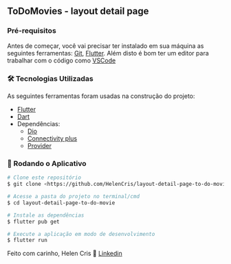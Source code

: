 ## ToDoMovies - layout detail page

### Pré-requisitos

Antes de começar, você vai precisar ter instalado em sua máquina as seguintes ferramentas:
[Git](https://git-scm.com), [Flutter](https://docs.flutter.dev/get-started/install).
Além disto é bom ter um editor para trabalhar com o código como [VSCode](https://code.visualstudio.com/)

### 🛠 Tecnologias Utilizadas

As seguintes ferramentas foram usadas na construção do projeto:

- [Flutter](https://docs.flutter.dev/)
- [Dart](https://dart.dev/)
- Dependências:
  - [Dio](https://pub.dev/packages/dio)
  - [Connectivity plus](https://pub.dev/packages/connectivity_plus)
  - [Provider](https://pub.dev/packages/provider)

### 🎲 Rodando o Aplicativo

```bash
# Clone este repositório
$ git clone <https://github.com/HelenCris/layout-detail-page-to-do-movie>

# Acesse a pasta do projeto no terminal/cmd
$ cd layout-detail-page-to-do-movie

# Instale as dependências
$ flutter pub get

# Execute a aplicação em modo de desenvolvimento
$ flutter run

```

Feito com carinho, Helen Cris :wave: [Linkedin](https://www.linkedin.com/in/helen-cris-fernandes/)
